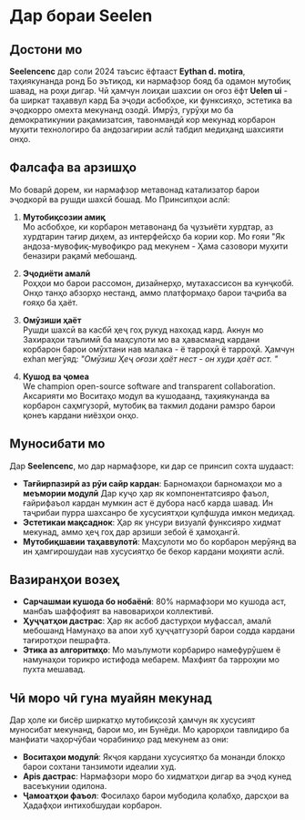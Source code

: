 # Дар бораи Seelen

## Достони мо

**Seelencenc** дар соли 2024 таъсис ёфтааст **Eythan d. motira**, таҳиякунанда ронд
 Бо эътиқод, ки нармафзор бояд ба одамон мутобиқ шавад, на роҳи дигар.
 Чӣ ҳамчун лоиҳаи шахсии он оғоз ёфт **Uelen ui** - ба ширкат таҳаввул кард
 Ба эҷоди асбобҳое, ки функсияҳо, эстетика ва эҷодкорро омехта мекунанд
 озодӣ. Имрӯз, гурӯҳи мо ба демократикунии рақамизатсия, тавонмандӣ кор мекунад
 корбарон муҳити технологиро ба андозагирии аслӣ табдил медиҳанд
 шахсияти онҳо.

## Фалсафа ва арзишҳо

Мо боварӣ дорем, ки нармафзор метавонад катализатор барои эҷодкорӣ ва рушди шахсӣ бошад. Мо
 Принсипҳои аслӣ:

1.  **Мутобиқсозии амиқ**\
    Мо асбобҳое, ки корбарон метавонанд ба ҷузъиёти хурдтар, аз хурдтарин тағир диҳем, аз
     интерфейсҳо ба кории кор. Мо ғояи "Як андоза-мувофиқ-мувофиқро рад мекунем
     \- Ҳама сазовори муҳити беназири рақамӣ мебошанд.

2.  **Эҷодиёти амалӣ**\
    Роҳҳои мо барои рассомон, дизайнерҳо, мутахассисон ва
     кунҷкобӣ. Онҳо танҳо абзорҳо нестанд, аммо платформаҳо барои таҷриба ва
     ғояҳо ба ҳаёт.

3.  **Омӯзиши ҳаёт**\
    Рушди шахсӣ ва касбӣ ҳеҷ гоҳ рукуд нахоҳад кард. Акнун мо
     Захираҳои таълимӣ ба маҳсулоти мо ва ҳавасманд кардани корбарон барои омӯхтани нав
     малака - ё тарроҳӣ ё тарроҳӣ. Ҳамчун exhan мегӯяд: *"Омӯзиш
     Ҳеҷ оғози ҳаёт нест - он худи ҳаёт аст. "*

4.  **Кушод ва ҷомеа**\
    We champion open-source software and transparent collaboration. Аксарияти мо
     Воситаҳо модул ва кушодаанд, таҳиякунанда ва корбарон
     саҳмгузорӣ, мутобиқ ва такмил додани рамзро барои қонеъ кардани ниёзҳои онҳо.

## Муносибати мо

Дар **Seelencenc**, мо дар нармафзоре, ки дар се принсип сохта шудааст:

*   **Тағйирпазирӣ аз рӯи сайр кардан**: Барномаҳои барномаҳои мо а **меъмории модулӣ**
    Дар куҷо ҳар як компонентатсияро фаъол, ғайрифаъол кардан мумкин аст ё дубора насб карда шавад. Ин
     таҷрибаи пурра шахсанро бе хусусиятҳои қулфшуда имкон медиҳад.
*   **Эстетикаи мақсаднок**: Ҳар як унсури визуалӣ функсияро хидмат мекунад, аммо ҳеҷ гоҳ дар
     арзиши зебоӣ ё ҳамоҳангӣ.
*   **Мутобиқшавии таҳаввулотӣ**: Маҳсулоти мо бо корбарон мерӯянд ва ин ҳамгирошудаи нав
     хусусиятҳо бе бекор кардани моҳияти аслӣ.

## Вазиранҳои возеҳ

*   **Сарчашмаи кушода бо нобаёнӣ**: 80% нармафзори мо кушода аст, манбаъ
     шаффофият ва навовариҳои коллективӣ.
*   **Ҳуҷҷатҳои дастрас**: Ҳар як асбоб дастурҳои муфассал, амалӣ мебошанд
     Намунаҳо ва апои хуб ҳуҷҷатгузорӣ барои содда кардани тағиротҳои пешрафта.
*   **Этика аз алгоритмҳо**: Мо маълумоти корбариро намефурӯшем ё намунаҳои торикро истифода мебарем.
     Махфият ба тарроҳии мо пухта мешавад.

## Чӣ моро чӣ гуна муайян мекунад

Дар ҳоле ки бисёр ширкатҳо мутобиқсозӣ ҳамчун як хусусият муносибат мекунанд, барои мо, ин
 Бунёди. Мо қарорҳои тавлидиро ба манфиати чаҳорчӯбаи чорабиниҳо рад мекунем
 аз они:

*   **Воситаҳои модулӣ**: Якҷоя кардани хусусиятҳо ба монанди блокҳо барои сохтани танзимоти идеалии худ.
*   **Apis дастрас**: Нармафзори моро бо хидматҳои дигар ва эҷод кунед
     васеъкунии одилона.
*   **Ҷамоатҳои фаъол**: Фосилаҳо барои мубодила қолабҳо, дарсҳои ва
     Ҳадафҳои интихобшудаи корбарон.
